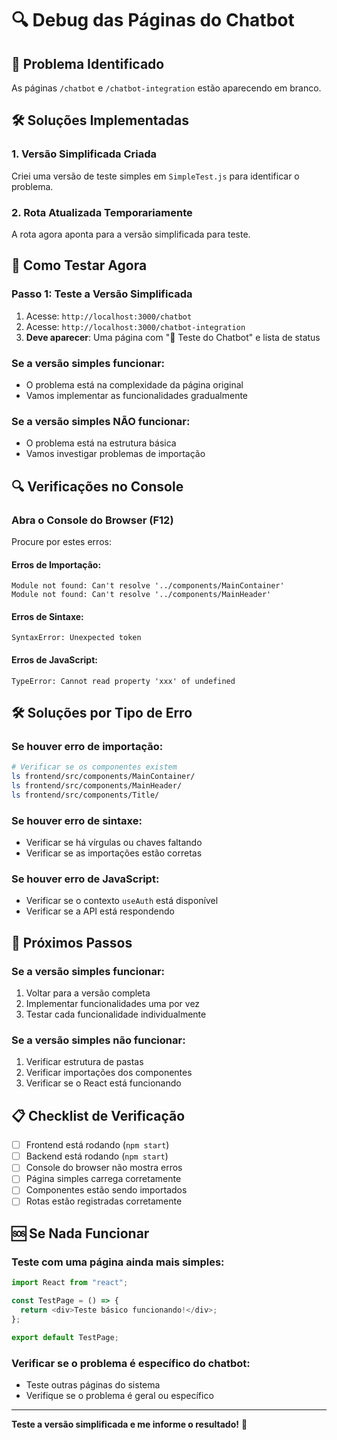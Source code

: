 # 🔍 Debug das Páginas do Chatbot

## 🚨 Problema Identificado
As páginas `/chatbot` e `/chatbot-integration` estão aparecendo em branco.

## 🛠️ Soluções Implementadas

### 1. **Versão Simplificada Criada**
Criei uma versão de teste simples em `SimpleTest.js` para identificar o problema.

### 2. **Rota Atualizada Temporariamente**
A rota agora aponta para a versão simplificada para teste.

## 🧪 Como Testar Agora

### **Passo 1: Teste a Versão Simplificada**
1. Acesse: `http://localhost:3000/chatbot`
2. Acesse: `http://localhost:3000/chatbot-integration`
3. **Deve aparecer**: Uma página com "🤖 Teste do Chatbot" e lista de status

### **Se a versão simples funcionar:**
- O problema está na complexidade da página original
- Vamos implementar as funcionalidades gradualmente

### **Se a versão simples NÃO funcionar:**
- O problema está na estrutura básica
- Vamos investigar problemas de importação

## 🔍 Verificações no Console

### **Abra o Console do Browser (F12)**
Procure por estes erros:

#### **Erros de Importação:**
```
Module not found: Can't resolve '../components/MainContainer'
Module not found: Can't resolve '../components/MainHeader'
```

#### **Erros de Sintaxe:**
```
SyntaxError: Unexpected token
```

#### **Erros de JavaScript:**
```
TypeError: Cannot read property 'xxx' of undefined
```

## 🛠️ Soluções por Tipo de Erro

### **Se houver erro de importação:**
```bash
# Verificar se os componentes existem
ls frontend/src/components/MainContainer/
ls frontend/src/components/MainHeader/
ls frontend/src/components/Title/
```

### **Se houver erro de sintaxe:**
- Verificar se há vírgulas ou chaves faltando
- Verificar se as importações estão corretas

### **Se houver erro de JavaScript:**
- Verificar se o contexto `useAuth` está disponível
- Verificar se a API está respondendo

## 🔄 Próximos Passos

### **Se a versão simples funcionar:**
1. Voltar para a versão completa
2. Implementar funcionalidades uma por vez
3. Testar cada funcionalidade individualmente

### **Se a versão simples não funcionar:**
1. Verificar estrutura de pastas
2. Verificar importações dos componentes
3. Verificar se o React está funcionando

## 📋 Checklist de Verificação

- [ ] Frontend está rodando (`npm start`)
- [ ] Backend está rodando (`npm start`)
- [ ] Console do browser não mostra erros
- [ ] Página simples carrega corretamente
- [ ] Componentes estão sendo importados
- [ ] Rotas estão registradas corretamente

## 🆘 Se Nada Funcionar

### **Teste com uma página ainda mais simples:**
```javascript
import React from "react";

const TestPage = () => {
  return <div>Teste básico funcionando!</div>;
};

export default TestPage;
```

### **Verificar se o problema é específico do chatbot:**
- Teste outras páginas do sistema
- Verifique se o problema é geral ou específico

---

**Teste a versão simplificada e me informe o resultado!** 🎯

